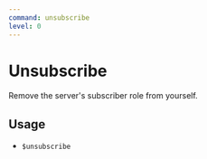 ```yaml
---
command: unsubscribe
level: 0
---
```


# Unsubscribe

Remove the server's subscriber role from yourself.

## Usage

 - `$unsubscribe`
